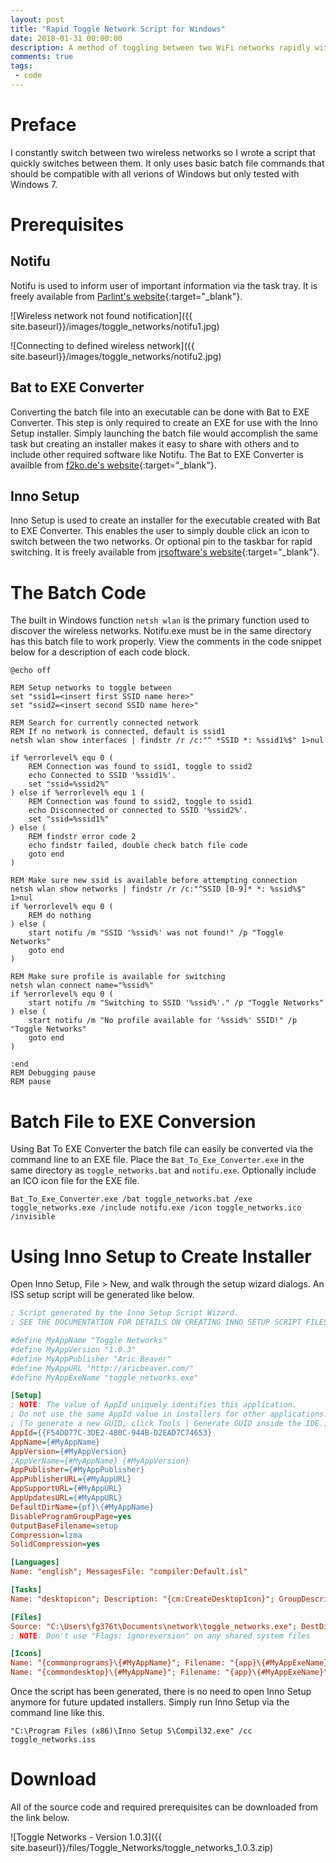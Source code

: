```yaml
---
layout: post
title: "Rapid Toggle Network Script for Windows"
date: 2018-01-31 00:00:00
description: A method of toggling between two WiFi networks rapidly with Windows
comments: true
tags: 
 - code
---
```


# Preface
I constantly switch between two wireless networks so I wrote a script that quickly switches between them. It only uses basic batch file commands that should be compatible with all verions of Windows but only tested with Windows 7. 

# Prerequisites
## Notifu
Notifu is used to inform user of important information via the task tray. It is freely available from [Parlint's website](https://www.paralint.com/projects/notifu/){:target="_blank"}. 

![Wireless network not found notification]({{ site.baseurl}}/images/toggle_networks/notifu1.jpg)

![Connecting to defined wireless network]({{ site.baseurl}}/images/toggle_networks/notifu2.jpg)

## Bat to EXE Converter
Converting the batch file into an executable can be done with Bat to EXE Converter. This step is only required to create an EXE for use with the Inno Setup installer. Simply launching the batch file would accomplish the same task but creating an installer makes it easy to share with others and to include other required software like Notifu. The Bat to EXE Converter is availble from [f2ko.de's website](http://www.f2ko.de/en/b2e.php){:target="_blank"}.

## Inno Setup
Inno Setup is used to create an installer for the executable created with Bat to EXE Converter. This enables the user to simply double click an icon to switch between the two networks. Or optional pin to the taskbar for rapid switching. It is freely available from [jrsoftware's website](http://www.jrsoftware.org/isinfo.php){:target="_blank"}.

# The Batch Code
The built in Windows function `netsh wlan` is the primary function used to discover the wireless networks. Notifu.exe must be in the same directory has this batch file to work properly. View the comments in the code snippet below for a description of each code block.

```Batchfile
@echo off

REM Setup networks to toggle between
set "ssid1=<insert first SSID name here>"
set "ssid2=<insert second SSID name here>"

REM Search for currently connected network
REM If no network is connected, default is ssid1
netsh wlan show interfaces | findstr /r /c:"^ *SSID *: %ssid1%$" 1>nul

if %errorlevel% equ 0 (
	REM Connection was found to ssid1, toggle to ssid2
	echo Connected to SSID '%ssid1%'.
	set "ssid=%ssid2%"
) else if %errorlevel% equ 1 (
	REM Connection was found to ssid2, toggle to ssid1
	echo Disconnected or connected to SSID '%ssid2%'.
	set "ssid=%ssid1%"
) else (
	REM findstr error code 2
	echo findstr failed, double check batch file code
	goto end
)

REM Make sure new ssid is available before attempting connection
netsh wlan show networks | findstr /r /c:"^SSID [0-9]* *: %ssid%$" 1>nul
if %errorlevel% equ 0 (
	REM do nothing
) else (
	start notifu /m "SSID '%ssid%' was not found!" /p "Toggle Networks"
	goto end
)

REM Make sure profile is available for switching
netsh wlan connect name="%ssid%"
if %errorlevel% equ 0 (
	start notifu /m "Switching to SSID '%ssid%'." /p "Toggle Networks"
) else (
	start notifu /m "No profile available for '%ssid%' SSID!" /p "Toggle Networks" 
	goto end
)

:end
REM Debugging pause
REM pause
```

# Batch File to EXE Conversion
Using Bat To EXE Converter the batch file can easily be converted via the command line to an EXE file. Place the `Bat_To_Exe_Converter.exe` in the same directory as `toggle_networks.bat` and `notifu.exe`. Optionally include an ICO icon file for the EXE file.

```Batchfile
Bat_To_Exe_Converter.exe /bat toggle_networks.bat /exe toggle_networks.exe /include notifu.exe /icon toggle_networks.ico /invisible
```

# Using Inno Setup to Create Installer
Open Inno Setup, File > New, and walk through the setup wizard dialogs. An ISS setup script will be generated like below.

```INI
; Script generated by the Inno Setup Script Wizard.
; SEE THE DOCUMENTATION FOR DETAILS ON CREATING INNO SETUP SCRIPT FILES!

#define MyAppName "Toggle Networks"
#define MyAppVersion "1.0.3"
#define MyAppPublisher "Aric Beaver"
#define MyAppURL "http://aricbeaver.com/"
#define MyAppExeName "toggle_networks.exe"

[Setup]
; NOTE: The value of AppId uniquely identifies this application.
; Do not use the same AppId value in installers for other applications.
; (To generate a new GUID, click Tools | Generate GUID inside the IDE.)
AppId={{F54DD77C-3DE2-480C-944B-D2EAD7C74653}
AppName={#MyAppName}
AppVersion={#MyAppVersion}
;AppVerName={#MyAppName} {#MyAppVersion}
AppPublisher={#MyAppPublisher}
AppPublisherURL={#MyAppURL}
AppSupportURL={#MyAppURL}
AppUpdatesURL={#MyAppURL}
DefaultDirName={pf}\{#MyAppName}
DisableProgramGroupPage=yes
OutputBaseFilename=setup
Compression=lzma
SolidCompression=yes

[Languages]
Name: "english"; MessagesFile: "compiler:Default.isl"

[Tasks]
Name: "desktopicon"; Description: "{cm:CreateDesktopIcon}"; GroupDescription: "{cm:AdditionalIcons}";

[Files]
Source: "C:\Users\fg376t\Documents\network\toggle_networks.exe"; DestDir: "{app}"; Flags: ignoreversion
; NOTE: Don't use "Flags: ignoreversion" on any shared system files

[Icons]
Name: "{commonprograms}\{#MyAppName}"; Filename: "{app}\{#MyAppExeName}"
Name: "{commondesktop}\{#MyAppName}"; Filename: "{app}\{#MyAppExeName}"; Tasks: desktopicon

```

Once the script has been generated, there is no need to open Inno Setup anymore for future updated installers. Simply run Inno Setup via the command line like this.

```Batchfile
"C:\Program Files (x86)\Inno Setup 5\Compil32.exe" /cc toggle_networks.iss
```

# Download
All of the source code and required prerequisites can be downloaded from the link below.

![Toggle Networks - Version 1.0.3]({{ site.baseurl}}/files/Toggle_Networks/toggle_networks_1.0.3.zip)
